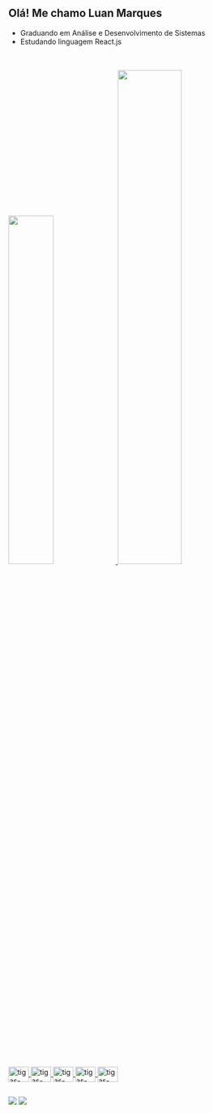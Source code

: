 ## Olá! Me chamo Luan Marques

- Graduando em Análise e Desenvolvimento de Sistemas
- Estudando linguagem React.js

<br>
<br>

<div>
  <a href="https://github.com/luan-marques">
  <img width="42%" src="https://github-readme-stats.vercel.app/api?username=luan-marques&show_icons=true&theme=github_dark&include_all_commits=true&count_private=true"/>
  <img width="50%" src="https://github-readme-stats.vercel.app/api/top-langs/?username=luan-marques&layout=compact&langs_count=7&theme=github_dark"/>
</div>


<div style="display:  incline_block"><br>

<img align="center" alt="tigas-React" height="30" width="40" src="https://cdn.jsdelivr.net/gh/devicons/devicon/icons/react/react-original.svg" />
<img align="center" alt="tigas-Node" height="30" width="40" src="https://cdn.jsdelivr.net/gh/devicons/devicon/icons/nodejs/nodejs-original.svg" />  
<img align="center" alt="tigas-HTML" height="30" width="40" src="https://cdn.jsdelivr.net/gh/devicons/devicon/icons/html5/html5-original.svg" /> 
<img align="center" alt="tigas-CSS" height="30" width="40" src="https://cdn.jsdelivr.net/gh/devicons/devicon/icons/css3/css3-original.svg" />
<img align="center" alt="tigas-JAVA" height="30" width="40" src="https://cdn.jsdelivr.net/gh/devicons/devicon/icons/java/java-original.svg" />
  </div>
  
##
  
<div>
  <a href="mailto:luanfelipeb.marques@gmail.com"><img src="https://img.shields.io/badge/-Gmail-%23333?style=for-the-badge&logo=gmail&logoColor=white" target="_blank"></a>
  <a href="https://www.linkedin.com/in/luan-marques-415a90268/" target="_blank"><img src="https://img.shields.io/badge/-LinkedIn-%230077B5?style=for-the-badge&logo=linkedin&logoColor=white" target="_blank"></a>
  </div>
